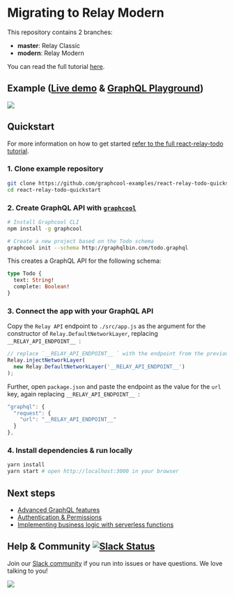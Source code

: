 # Migrating to Relay Modern

This repository contains 2 branches: 

- **master**: Relay Classic
- **modern**: Relay Modern

You can read the full tutorial [here](https://www.graph.cool/docs/tutorials/migrating-to-relay-modern-eijooto4se/).

## Example ([Live demo](https://demo-react-relay-todo-example.netlify.com) & [GraphQL Playground](https://api.graph.cool/relay/v1/cj1nq71xyfabv0199bp3a7hhf))

![](http://imgur.com/75LEao7.gif)

## Quickstart

For more information on how to get started [refer to the full react-relay-todo tutorial](https://www.graph.cool/docs/quickstart/).

### 1. Clone example repository

```sh
git clone https://github.com/graphcool-examples/react-relay-todo-quickstart.git
cd react-relay-todo-quickstart
```

### 2. Create GraphQL API with [`graphcool`](https://www.npmjs.com/package/graphcool)

```sh
# Install Graphcool CLI
npm install -g graphcool

# Create a new project based on the Todo schema
graphcool init --schema http://graphqlbin.com/todo.graphql
```

This creates a GraphQL API for the following schema:

```graphql
type Todo {
  text: String!
  complete: Boolean!
}
```

### 3. Connect the app with your GraphQL API

Copy the `Relay API` endpoint to `./src/app.js` as the argument for the constructor of `Relay.DefaultNetworkLayer`, replacing `__RELAY_API_ENDPOINT__ `:

```js
// replace `__RELAY_API_ENDPOINT__ ` with the endpoint from the previous step
Relay.injectNetworkLayer(
  new Relay.DefaultNetworkLayer('__RELAY_API_ENDPOINT__')
);
```

Further, open `package.json` and paste the endpoint as the value for the `url` key, again replacing `__RELAY_API_ENDPOINT__ `:

```js
"graphql": {
  "request": {
    "url": "__RELAY_API_ENDPOINT__"
  }
},
```

### 4. Install dependencies & run locally

```sh
yarn install
yarn start # open http://localhost:3000 in your browser
```

## Next steps

* [Advanced GraphQL features](https://www.graph.cool/docs/tutorials/advanced-features-eath7duf7d/)
* [Authentication & Permissions](https://www.graph.cool/docs/reference/authorization/overview-iegoo0heez/)
* [Implementing business logic with serverless functions](https://www.graph.cool/docs/reference/functions/overview-boo6uteemo/)

## Help & Community [![Slack Status](https://slack.graph.cool/badge.svg)](https://slack.graph.cool)

Join our [Slack community](http://slack.graph.cool/) if you run into issues or have questions. We love talking to you!

![](http://i.imgur.com/5RHR6Ku.png)
